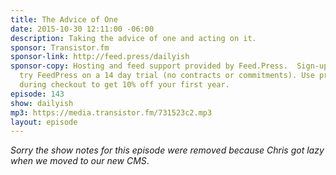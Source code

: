 ```yaml
---
title: The Advice of One
date: 2015-10-30 12:11:00 -06:00
description: Taking the advice of one and acting on it.
sponsor: Transistor.fm
sponsor-link: http://feed.press/dailyish
sponsor-copy: Hosting and feed support provided by Feed.Press.  Sign-up today and
  try FeedPress on a 14 day trial (no contracts or commitments). Use promo code "dailyish"
  during checkout to get 10% off your first year.
episode: 143
show: dailyish
mp3: https://media.transistor.fm/731523c2.mp3
layout: episode
---
```


<em>Sorry the show notes for this episode were removed because Chris got lazy when we moved to our new CMS</em>.
